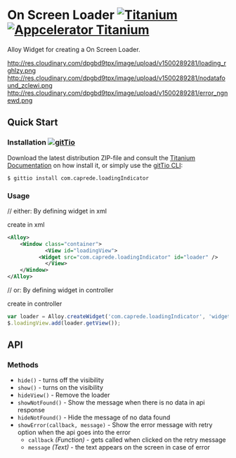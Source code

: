 # On Screen Loader [![Titanium](http://www-static.appcelerator.com/badges/titanium-git-badge-sq.png)](http://www.appcelerator.com/titanium/) [![Appcelerator Titanium](http://www-static.appcelerator.com/badges/alloy-git-badge-sq.png)](http://www.appcelerator.com/alloy/)

Alloy Widget for creating a On Screen Loader.

http://res.cloudinary.com/dpgbd9tpx/image/upload/v1500289281/loading_rghlzy.png
http://res.cloudinary.com/dpgbd9tpx/image/upload/v1500289281/nodatafound_zclewi.png
http://res.cloudinary.com/dpgbd9tpx/image/upload/v1500289281/error_ngnewd.png


## Quick Start

### Installation [![gitTio](http://gitt.io/badge.png)](http://gitt.io/component/com.caprede.loadingIndicator)
Download the latest distribution ZIP-file and consult the [Titanium Documentation](http://docs.appcelerator.com/titanium/latest/#!/guide/Using_a_Module) on how install it, or simply use the [gitTio CLI](http://gitt.io/cli):

`$ gittio install com.caprede.loadingIndicator`

### Usage

// either: By defining widget in xml

create in xml
```xml
<Alloy>
	<Window class="container">
            <View id="loadingView">
		  <Widget src="com.caprede.loadingIndicator" id="loader" />
            </View>
	</Window>
</Alloy>
```

// or: By defining widget in controller

create in controller
```javascript
var loader = Alloy.createWidget('com.caprede.loadingIndicator', 'widget', {});
$.loadingView.add(loader.getView());
```

## API

### Methods
* `hide()` - turns off the visibility
* `show()` - turns on the visibility
* `hideView()` - Remove the loader
* `showNotFound()` - Show the message when there is no data in api response
* `hideNotFound()` - Hide the message of no data found
* `showError(callback, message)` - Show the error message with retry option when the api goes into the error
	* `callback` _(Function)_ - gets called when clicked on the retry message
  * `message` _(Text)_ - the text appears on the screen in case of error
